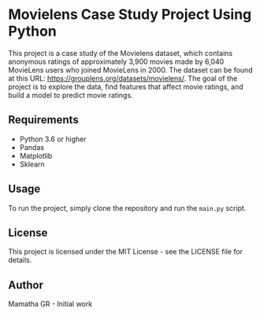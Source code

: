 # Movielens Case Study Project Using Python

This project is a case study of the Movielens dataset, which contains anonymous ratings of approximately 3,900 movies made by 6,040 MovieLens users who joined MovieLens in 2000. The dataset can be found at this URL: https://grouplens.org/datasets/movielens/. The goal of the project is to explore the data, find features that affect movie ratings, and build a model to predict movie ratings.

## Requirements

* Python 3.6 or higher
* Pandas
* Matplotlib
* Sklearn

## Usage

To run the project, simply clone the repository and run the `main.py` script.

## License

This project is licensed under the MIT License - see the LICENSE file for details.

## Author

Mamatha GR - Initial work
